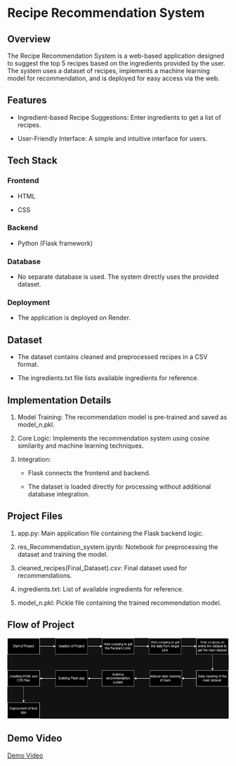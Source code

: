 # Recipe Recommendation System
## Overview

The Recipe Recommendation System is a web-based application designed to suggest the top 5 recipes based on the ingredients provided by the user. The system uses a dataset of recipes, implements a machine learning model for recommendation, and is deployed for easy access via the web.

## Features

- Ingredient-based Recipe Suggestions: Enter ingredients to get a list of recipes.

- User-Friendly Interface: A simple and intuitive interface for users.

## Tech Stack

### Frontend

- HTML

- CSS

### Backend

- Python (Flask framework)

### Database

- No separate database is used. The system directly uses the provided dataset.

### Deployment

- The application is deployed on Render.

## Dataset

- The dataset contains cleaned and preprocessed recipes in a CSV format.

- The ingredients.txt file lists available ingredients for reference.

## Implementation Details

1. Model Training: The recommendation model is pre-trained and saved as model_n.pkl.

2. Core Logic: Implements the recommendation system using cosine similarity and machine learning techniques.

3. Integration:

    - Flask connects the frontend and backend.

    - The dataset is loaded directly for processing without additional database integration.

## Project Files

1. app.py: Main application file containing the Flask backend logic.

2. res_Recommendation_system.ipynb: Notebook for preprocessing the dataset and training the model.

3. cleaned_recipes(Final_Dataset).csv: Final dataset used for recommendations.

4. ingredients.txt: List of available ingredients for reference.

5. model_n.pkl: Pickle file containing the trained recommendation model.

## Flow of Project

![Recipe Recommendation System](images/flow.png "Screenshot of the app")

## Demo Video
[Demo Video](images/demo.mp4)
